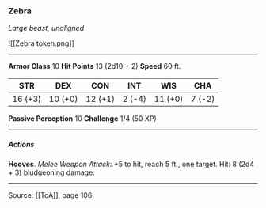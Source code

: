 ### Zebra
_Large beast, unaligned_

![[Zebra token.png]]


---

**Armor Class** 10
**Hit Points** 13 (2d10 + 2)
**Speed** 60 ft.

| STR     | DEX     | CON     | INT     | WIS     | CHA     |
|---------|---------|---------|---------|---------|---------|
| 16 (+3) | 10 (+0) | 12 (+1) | 2 (-4) | 11 (+0) | 7 (-2) |

**Passive Perception** 10
**Challenge** 1/4 (50 XP)

---

##### Actions
**Hooves**. _Melee Weapon Attack:_ +5 to hit, reach 5 ft., one target. Hit: 8 (2d4 + 3) bludgeoning damage.


---

Source: [[ToA]], page 106